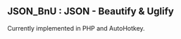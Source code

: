 JSON_BnU : JSON - Beautify & Uglify
------------------------------------

Currently implemented in PHP and AutoHotkey.